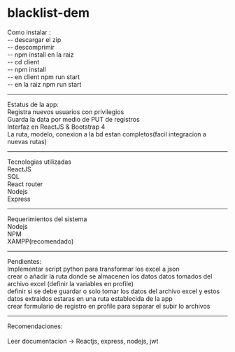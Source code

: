 # blacklist-dem
Como instalar :<br/>
-- descargar el zip <br/>
-- descomprimir<br/>
-- npm install en la raiz<br/>
-- cd client<br/>
-- npm install<br/>
-- en client npm run start<br/>
-- en la raiz npm run start<br/>
<hr/>

Estatus de la app:<br/>
  Registra nuevos usuarios con privilegios<br/>
  Guarda la data por medio de PUT de registros<br/>
  Interfaz en ReactJS & Bootstrap 4<br/>
  La ruta, modelo, conexion a la bd estan completos(facil integracion a nuevas rutas)<br/>
 <hr/>
 Tecnologias utilizadas<br/>
   ReactJS<br/>
   SQL<br/>
   React router<br/>
   Nodejs<br/>
   Express<br/>
 <hr/>
 Requerimientos del sistema<br/>
  Nodejs<br/>
  NPM<br/>
  XAMPP(recomendado)<br/>
  <hr/>
  
 Pendientes:<br/>
  Implementar script python para transformar los excel a json<br/>
  crear o añadir la ruta donde se almacenen los datos datos tomados del archivo excel (definir la variables en profile)<br/>
  definir si se debe guardar o solo tomar los datos del archivo excel y estos datos extraidos estaras en una ruta establecida de la app<br/>
  crear formulario de registro en profile para separar el subir lo archivos <br/>
  <hr/>
 Recomendaciones:<br/><br/>
  Leer documentacion -> Reactjs, express, nodejs, jwt<br/>
  
  
